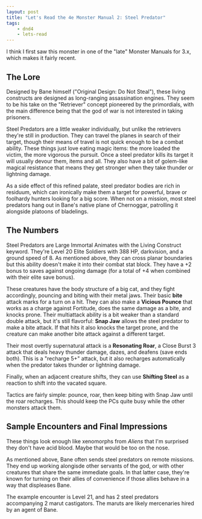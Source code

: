 ```yaml
---
layout: post
title: "Let's Read the 4e Monster Manual 2: Steel Predator"
tags:
    - dnd4
    - lets-read
---
```


I think I first saw this monster in one of the "late" Monster Manuals for 3.x,
which makes it fairly recent.

## The Lore

Designed by Bane himself ("Original Design: Do Not Steal"), these living
constructs are designed as long-ranging assassination engines. They seem to be
his take on the "Retriever" concept pioneered by the primordials, with the main
difference being that the god of war is not interested in taking prisoners.

Steel Predators are a little weaker individually, but unlike the retrievers
they're still in production. They can travel the planes in search of their
target, though their means of travel is not quick enough to be a combat
ability. These things just love eating magic items: the more loaded the victim,
the more vigorous the pursuit. Once a steel predator kills its target it will
usually devour them, items and all. They also have a bit of golem-like magical
resistance that means they get stronger when they take thunder or lightning
damage.

As a side effect of this refined palate, steel predator bodies are rich in
residuum, which can ironically make them a target for powerful, brave or
foolhardy hunters looking for a big score. When not on a mission, most steel
predators hang out in Bane's native plane of Chernoggar, patrolling it alongside
platoons of bladelings.

## The Numbers

Steel Predators are Large Immortal Animates with the Living Construct
keyword. They're Level 20 Elite Soldiers with 388 HP, darkvision, and a ground
speed of 8. As mentioned above, they can cross planar boundaries but this
ability doesn't make it into their combat stat block. They have a +2 bonus to
saves against ongoing damage (for a total of +4 when combined with their elite
save bonus).

These creatures have the body structure of a big cat, and they fight
accordingly, pouncing and biting with their metal jaws. Their basic **bite**
attack marks for a turn on a hit. They can also make a **Vicious Pounce** that
works as a charge against Fortitude, does the same damage as a bite, and knocks
prone. Their multiattack ability is a bit weaker than a standard double attack,
but it's still flavorful: **Snap Jaw** allows the steel predator to make a bite
attack. If that hits it also knocks the target prone, and the creature can make
another bite attack against a different target.

Their most overtly supernatural attack is a **Resonating Roar**, a Close Burst 3
attack that deals heavy thunder damage, dazes, and deafens (save ends
both). This is a "recharge 5+" attack, but it also recharges automatically when
the predator takes thunder or lightning damage.

Finally, when an adjacent creature shifts, they can use **Shifting Steel** as a
reaction to shift into the vacated square.

Tactics are fairly simple: pounce, roar, then keep biting with Snap Jaw until
the roar recharges. This should keep the PCs quite busy while the other monsters
attack them.

## Sample Encounters and Final Impressions

These things look enough like xenomorphs from _Aliens_ that I'm surprised they
don't have acid blood. Maybe that would be too on the nose.

As mentioned above, Bane often sends steel predators on remote missions. They
end up working alongisde other servants of the god, or with other creatures that
share the same immediate goals. In that latter case, they're known for turning
on their allies of convenience if those allies behave in a way that displeases
Bane.

The example encounter is Level 21, and has 2 steel predators accompanying 2
marut castigators. The maruts are likely mercenaries hired by an agent of Bane.
